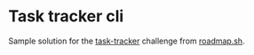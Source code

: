 # Task tracker cli

Sample solution for the [task-tracker](https://roadmap.sh/projects/task-tracker) challenge from [roadmap.sh](https://roadmap.sh/).

